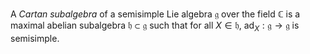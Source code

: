 A *Cartan subalgebra* of a semisimple Lie algebra $\mathfrak{g}$ over the field $\mathbb{C}$ is a maximal abelian subalgebra $\mathfrak{h} \subset \mathfrak{g}$ such that for all $X \in \mathfrak{h}$, $\mathrm{ad}_{X}: \mathfrak{g} \to \mathfrak{g}$ is semisimple.
